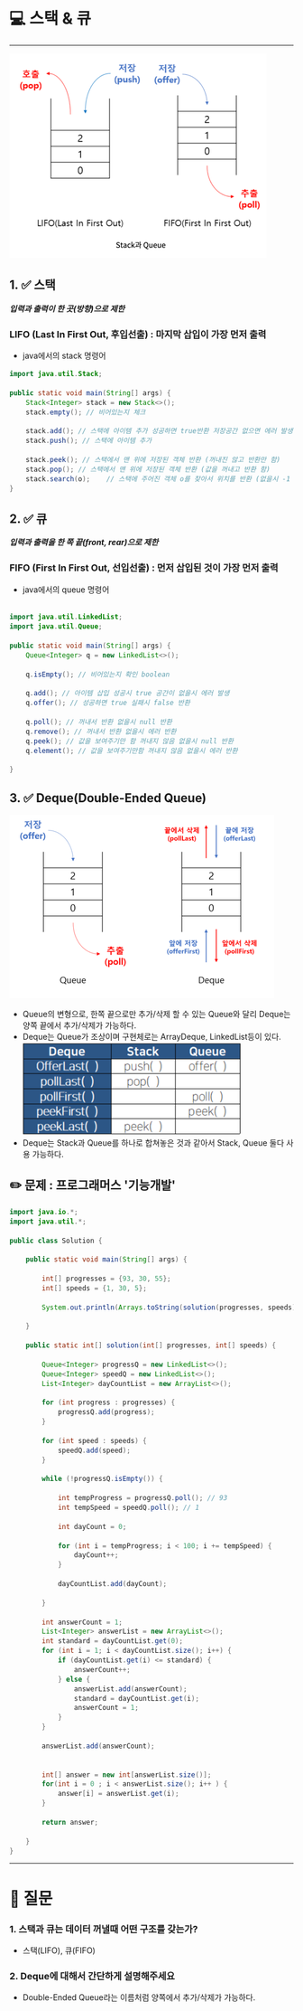 # 💻 스택 & 큐

---

![img_4.png](img_4.png)

## 1. ✅ 스택

***입력과 출력이 한 곳(방향)으로 제한***
### LIFO (Last In First Out, 후입선출) : 마지막 삽입이 가장 먼저 출력

- java에서의 stack 명령어

```java
import java.util.Stack;

public static void main(String[] args) {
    Stack<Integer> stack = new Stack<>();
    stack.empty(); // 비어있는지 체크
    
    stack.add(); // 스택에 아이템 추가 성공하면 true반환 저장공간 없으면 에러 발생
    stack.push(); // 스택에 아이템 추가 
    
    stack.peek(); // 스택에서 맨 위에 저장된 객체 반환 (꺼내진 않고 반환만 함)
    stack.pop(); // 스택에서 맨 위에 저장된 객체 반환 (값을 꺼내고 반환 함)
    stack.search(o);    // 스택에 주어진 객체 o를 찾아서 위치를 반환 (없을시 -1 반환, 배열과 달리 위치가 1부터 시작)
}

```

## 2. ✅ 큐

***입력과 출력을 한 쪽 끝(front, rear)으로 제한***
### FIFO (First In First Out, 선입선출) : 먼저 삽입된 것이 가장 먼저 출력

- java에서의 queue 명령어

```java

import java.util.LinkedList;
import java.util.Queue;

public static void main(String[] args) {
    Queue<Integer> q = new LinkedList<>();

    q.isEmpty(); // 비어있는지 확인 boolean
    
    q.add(); // 아이템 삽입 성공시 true 공간이 없을시 에러 발생
    q.offer(); // 성공하면 true 실패시 false 반환
    
    q.poll(); // 꺼내서 반환 없을시 null 반환
    q.remove(); // 꺼내서 반환 없을시 에러 반환
    q.peek(); // 값을 보여주기만 함 꺼내지 않음 없을시 null 반환
    q.element(); // 값을 보여주기만함 꺼내지 않음 없을시 에러 반환
    
}
```

## 3. ✅ Deque(Double-Ended Queue)

![img_5.png](img_5.png)

- Queue의 변형으로, 한쪽 끝으로만 추가/삭제 할 수 있는 Queue와 달리 Deque는 양쪽 끝에서 추가/삭제가 가능하다.
- Deque는 Queue가 조상이며 구현체로는 ArrayDeque, LinkedList등이 있다.
![img_6.png](img_6.png)
- Deque는 Stack과 Queue를 하나로 합쳐놓은 것과 같아서 Stack, Queue 둘다 사용 가능하다.

## ✏️ 문제 : 프로그래머스 '기능개발'

```java
import java.io.*;
import java.util.*;

public class Solution {

    public static void main(String[] args) {

        int[] progresses = {93, 30, 55};
        int[] speeds = {1, 30, 5};

        System.out.println(Arrays.toString(solution(progresses, speeds)));

    }

    public static int[] solution(int[] progresses, int[] speeds) {

        Queue<Integer> progressQ = new LinkedList<>();
        Queue<Integer> speedQ = new LinkedList<>();
        List<Integer> dayCountList = new ArrayList<>();

        for (int progress : progresses) {
            progressQ.add(progress);
        }

        for (int speed : speeds) {
            speedQ.add(speed);
        }

        while (!progressQ.isEmpty()) {

            int tempProgress = progressQ.poll(); // 93
            int tempSpeed = speedQ.poll(); // 1

            int dayCount = 0;

            for (int i = tempProgress; i < 100; i += tempSpeed) {
                dayCount++;
            }

            dayCountList.add(dayCount);

        }

        int answerCount = 1;
        List<Integer> answerList = new ArrayList<>();
        int standard = dayCountList.get(0);
        for (int i = 1; i < dayCountList.size(); i++) {
            if (dayCountList.get(i) <= standard) {
                answerCount++;
            } else {
                answerList.add(answerCount);
                standard = dayCountList.get(i);
                answerCount = 1;
            }
        }
        
        answerList.add(answerCount);


        int[] answer = new int[answerList.size()];
        for(int i = 0 ; i < answerList.size(); i++ ) {
            answer[i] = answerList.get(i);
        }

        return answer;

    }
}

```

---

# 🤔 질문

### 1. 스택과 큐는 데이터 꺼낼때 어떤 구조를 갖는가?

- 스택(LIFO), 큐(FIFO)

### 2. Deque에 대해서 간단하게 설명해주세요

- Double-Ended Queue라는 이름처럼 양쪽에서 추가/삭제가 가능하다.



